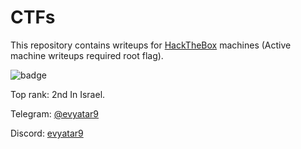 # CTFs

This repository contains writeups for [HackTheBox](https://www.hackthebox.eu/) machines (Active machine writeups required root flag).

![badge](https://www.hackthebox.eu/badge/image/26161)

Top rank: 2nd In Israel.

Telegram: [@evyatar9](https://t.me/evyatar9)

Discord: [evyatar9](https://discordapp.com/users/812805349815091251)